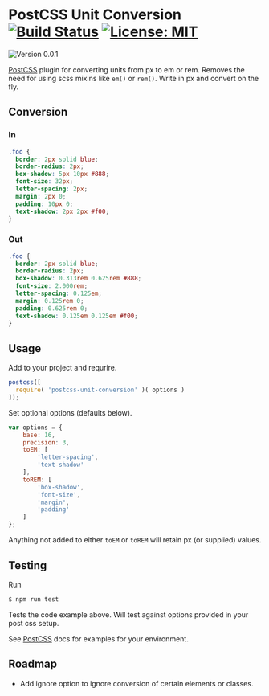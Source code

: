 # PostCSS Unit Conversion [![Build Status][ci-img]][ci] [![License: MIT](https://img.shields.io/badge/License-MIT-blue.svg)](https://opensource.org/licenses/MIT)
<img src="https://img.shields.io/badge/version-0.0.1-green.svg" alt="Version 0.0.1" />

[PostCSS] plugin for converting units from px to em or rem. Removes the need for using scss mixins like `em()` or `rem()`. Write in px and convert on the fly.

[PostCSS]: https://github.com/postcss/postcss
[ci-img]:  https://travis-ci.org/jomurgel/postcss-unit-conversion.svg
[ci]:      https://travis-ci.org/jomurgel/postcss-unit-conversion

## Conversion

### In
```css
.foo {
  border: 2px solid blue;
  border-radius: 2px;
  box-shadow: 5px 10px #888;
  font-size: 32px;
  letter-spacing: 2px;
  margin: 2px 0;
  padding: 10px 0;
  text-shadow: 2px 2px #f00;
}
```

### Out
```css
.foo {
  border: 2px solid blue;
  border-radius: 2px;
  box-shadow: 0.313rem 0.625rem #888;
  font-size: 2.000rem;
  letter-spacing: 0.125em;
  margin: 0.125rem 0;
  padding: 0.625rem 0;
  text-shadow: 0.125em 0.125em #f00;
}
```

## Usage
Add to your project and requrire.

``` js
postcss([
  require( 'postcss-unit-conversion' )( options )
]);
```

Set optional options (defaults below).
``` js
var options = {
    base: 16,
    precision: 3,
    toEM: [
        'letter-spacing',
        'text-shadow'
    ],
    toREM: [
        'box-shadow',
        'font-size',
        'margin',
        'padding'
    ]
};
```

Anything not added to either `toEM` or `toREM` will retain px (or supplied) values.

## Testing
Run
``` bash
$ npm run test
```

Tests the code example above. Will test against options provided in your post css setup.

See [PostCSS] docs for examples for your environment.

## Roadmap
- Add ignore option to ignore conversion of certain elements or classes.
